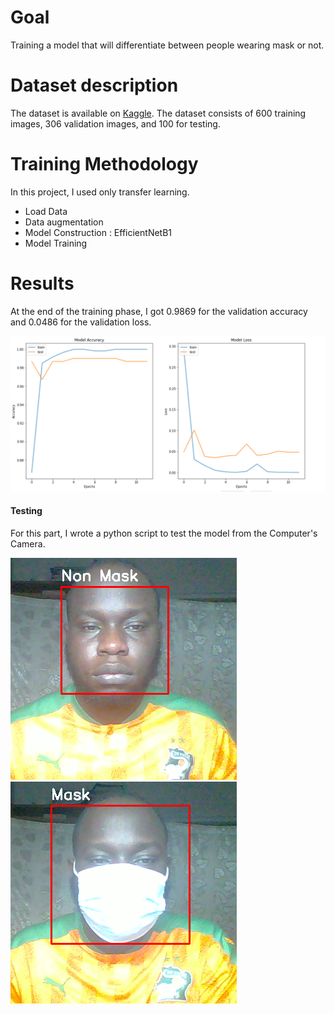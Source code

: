 # Goal
Training a model that will differentiate between people wearing mask or not.

# Dataset description

The dataset is available on <a href="https://www.kaggle.com/datasets/prithwirajmitra/covid-face-mask-detection-dataset">Kaggle</a>.
The dataset consists of 600 training images, 306 validation images, and 100 for testing.


# Training Methodology
In this project, I used only transfer learning.
  * Load Data
  * Data augmentation
  * Model Construction : EfficientNetB1
  * Model Training

# Results

At the end of the training phase, I got 0.9869 for the validation accuracy and 0.0486 for the validation loss.

<img src="images/result.png"/>

#### Testing

For this part, I wrote a python script to test the model from the Computer's Camera.

<img src="images/nonMask.png"/>
<img src="images/withMask.png"/>
